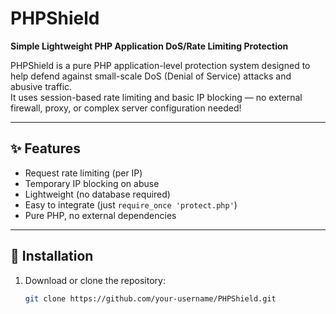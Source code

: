# PHPShield

**Simple Lightweight PHP Application DoS/Rate Limiting Protection**

PHPShield is a pure PHP application-level protection system designed to help defend against small-scale DoS (Denial of Service) attacks and abusive traffic.  
It uses session-based rate limiting and basic IP blocking — no external firewall, proxy, or complex server configuration needed!

---

## ✨ Features

- Request rate limiting (per IP)
- Temporary IP blocking on abuse
- Lightweight (no database required)
- Easy to integrate (just `require_once 'protect.php'`)
- Pure PHP, no external dependencies

---

## 🚀 Installation

1. Download or clone the repository:

   ```bash
   git clone https://github.com/your-username/PHPShield.git
